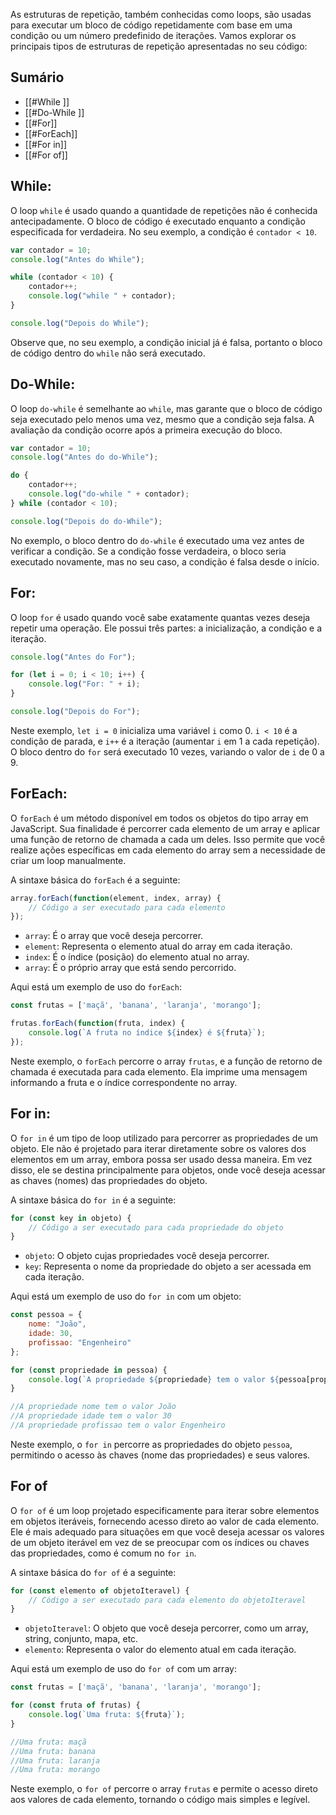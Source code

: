 As estruturas de repetição, também conhecidas como loops, são usadas para executar um bloco de código repetidamente com base em uma condição ou um número predefinido de iterações. Vamos explorar os principais tipos de estruturas de repetição apresentadas no seu código:

## Sumário
- [[#While ]]
- [[#Do-While ]]
- [[#For]]
- [[#ForEach]]
- [[#For in]]
- [[#For of]]

## While:
O loop `while` é usado quando a quantidade de repetições não é conhecida antecipadamente. O bloco de código é executado enquanto a condição especificada for verdadeira. No seu exemplo, a condição é `contador < 10`.

```javascript
var contador = 10;
console.log("Antes do While");

while (contador < 10) {
    contador++;
    console.log("while " + contador);
}

console.log("Depois do While");
```

Observe que, no seu exemplo, a condição inicial já é falsa, portanto o bloco de código dentro do `while` não será executado.

## Do-While:
O loop `do-while` é semelhante ao `while`, mas garante que o bloco de código seja executado pelo menos uma vez, mesmo que a condição seja falsa. A avaliação da condição ocorre após a primeira execução do bloco.

```javascript
var contador = 10;
console.log("Antes do do-While");

do {
    contador++;
    console.log("do-while " + contador);
} while (contador < 10);

console.log("Depois do do-While");
```

No exemplo, o bloco dentro do `do-while` é executado uma vez antes de verificar a condição. Se a condição fosse verdadeira, o bloco seria executado novamente, mas no seu caso, a condição é falsa desde o início.

## For:
O loop `for` é usado quando você sabe exatamente quantas vezes deseja repetir uma operação. Ele possui três partes: a inicialização, a condição e a iteração.

```javascript
console.log("Antes do For");

for (let i = 0; i < 10; i++) {
    console.log("For: " + i);
}

console.log("Depois do For");
```

Neste exemplo, `let i = 0` inicializa uma variável `i` como 0. `i < 10` é a condição de parada, e `i++` é a iteração (aumentar `i` em 1 a cada repetição). O bloco dentro do `for` será executado 10 vezes, variando o valor de `i` de 0 a 9.

## ForEach:
O `forEach` é um método disponível em todos os objetos do tipo array em JavaScript. Sua finalidade é percorrer cada elemento de um array e aplicar uma função de retorno de chamada a cada um deles. Isso permite que você realize ações específicas em cada elemento do array sem a necessidade de criar um loop manualmente.

A sintaxe básica do `forEach` é a seguinte:

```javascript
array.forEach(function(element, index, array) {
    // Código a ser executado para cada elemento
});
```

- `array`: É o array que você deseja percorrer.
- `element`: Representa o elemento atual do array em cada iteração.
- `index`: É o índice (posição) do elemento atual no array.
- `array`: É o próprio array que está sendo percorrido.

Aqui está um exemplo de uso do `forEach`:

```javascript
const frutas = ['maçã', 'banana', 'laranja', 'morango'];

frutas.forEach(function(fruta, index) {
    console.log(`A fruta no índice ${index} é ${fruta}`);
});
```

Neste exemplo, o `forEach` percorre o array `frutas`, e a função de retorno de chamada é executada para cada elemento. Ela imprime uma mensagem informando a fruta e o índice correspondente no array.

## For in:
O `for in` é um tipo de loop utilizado para percorrer as propriedades de um objeto. Ele não é projetado para iterar diretamente sobre os valores dos elementos em um array, embora possa ser usado dessa maneira. Em vez disso, ele se destina principalmente para objetos, onde você deseja acessar as chaves (nomes) das propriedades do objeto.

A sintaxe básica do `for in` é a seguinte:

```javascript
for (const key in objeto) {
    // Código a ser executado para cada propriedade do objeto
}
```

- `objeto`: O objeto cujas propriedades você deseja percorrer.
- `key`: Representa o nome da propriedade do objeto a ser acessada em cada iteração.

Aqui está um exemplo de uso do `for in` com um objeto:

```javascript
const pessoa = {
    nome: "João",
    idade: 30,
    profissao: "Engenheiro"
};

for (const propriedade in pessoa) {
    console.log(`A propriedade ${propriedade} tem o valor ${pessoa[propriedade]}`);
}

//A propriedade nome tem o valor João
//A propriedade idade tem o valor 30
//A propriedade profissao tem o valor Engenheiro
```

Neste exemplo, o `for in` percorre as propriedades do objeto `pessoa`, permitindo o acesso às chaves (nome das propriedades) e seus valores.

## For of
O `for of` é um loop projetado especificamente para iterar sobre elementos em objetos iteráveis, fornecendo acesso direto ao valor de cada elemento. Ele é mais adequado para situações em que você deseja acessar os valores de um objeto iterável em vez de se preocupar com os índices ou chaves das propriedades, como é comum no `for in`.

A sintaxe básica do `for of` é a seguinte:

```javascript
for (const elemento of objetoIteravel) {
    // Código a ser executado para cada elemento do objetoIteravel
}
```

- `objetoIteravel`: O objeto que você deseja percorrer, como um array, string, conjunto, mapa, etc.
- `elemento`: Representa o valor do elemento atual em cada iteração.

Aqui está um exemplo de uso do `for of` com um array:

```javascript
const frutas = ['maçã', 'banana', 'laranja', 'morango'];

for (const fruta of frutas) {
    console.log(`Uma fruta: ${fruta}`);
}

//Uma fruta: maçã
//Uma fruta: banana
//Uma fruta: laranja
//Uma fruta: morango
```

Neste exemplo, o `for of` percorre o array `frutas` e permite o acesso direto aos valores de cada elemento, tornando o código mais simples e legível.